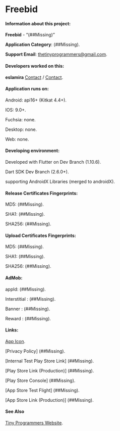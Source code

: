 # Freebid

#### Information about this project:

**Freebid** - “(##Missing)”

**Application Category**:  (##Missing).

**Support Email**: [thetinyprogrammers@gmail.com](mailto:thetinyprogrammers@gmail.com).

#### Developers worked on this:

**eslamira** [Contact](https://api.whatsapp.com/send?phone=0201144753259) / [Contact](http://tinyprogrammers.ga).

#### Application runs on:

Android: api16+ (Kitkat 4.4+).

IOS: 9.0+.

Fuchsia: none.

Desktop: none.

Web: none.

#### Developing environment:

Developed with Flutter on Dev Branch (1.10.6).

Dart SDK Dev Branch (2.6.0+).

supporting AndroidX Libraries (merged to androidX).

#### Release Certificates Fingerprints:

MD5: (##Missing).

SHA1: (##Missing).

SHA256: (##Missing).

#### Upload Certificates Fingerprints:

MD5: (##Missing).

SHA1: (##Missing).

SHA256: (##Missing).

#### AdMob:

appId: (##Missing).

Interstitial : (##Missing).

Banner : (##Missing).

Reward : (##Missing).

#### Links:

[App Icon](./android/app/src/main/web_hi_res_512.png).

[Privacy Policy] (##Missing).

[Internal Test Play Store Link] (##Missing).

[Play Store Link (Production)] (##Missing).

[Play Store Console] (##Missing).

[App Store Test Flight] (##Missing).

[App Store Link (Production)] (##Missing).

#### See Also

[Tiny Programmers Website](https://tinyprogrammers.ga).
